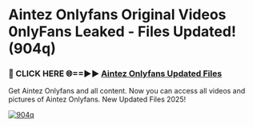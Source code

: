 # Aintez Onlyfans Original Videos 0nlyFans Leaked - Files Updated! (904q)

<h3>🔴 CLICK HERE 🌐==►► <a href="https://tinyurl.com/2m67pmp6" rel="nofollow">Aintez Onlyfans Updated Files</a></h3>

Get Aintez Onlyfans and all content. Now you can access all videos and pictures of Aintez Onlyfans. New Updated Files 2025!

[![904q](https://i.imgur.com/H4QAA4z.gif)](https://tinyurl.com/2m67pmp6)